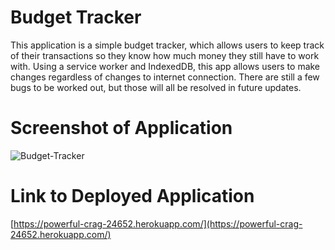 # Budget Tracker

This application is a simple budget tracker, which allows users to keep track of their transactions so they know how much money they still have to work with. Using a service worker and IndexedDB, this app allows users to make changes regardless of changes to internet connection. There are still a few bugs to be worked out, but those will all be resolved in future updates.

# Screenshot of Application

![Budget-Tracker](https://user-images.githubusercontent.com/83373330/135790436-604e0126-bea2-4532-adb3-0773f7e09dda.png)

# Link to Deployed Application

[https://powerful-crag-24652.herokuapp.com/](https://powerful-crag-24652.herokuapp.com/)